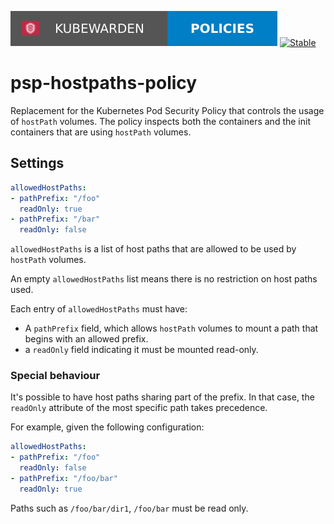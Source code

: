 [![Kubewarden Policy Repository](https://github.com/kubewarden/community/blob/main/badges/kubewarden-policies.svg)](https://github.com/kubewarden/community/blob/main/REPOSITORIES.md#policy-scope)
[![Stable](https://img.shields.io/badge/status-stable-brightgreen?style=for-the-badge)](https://github.com/kubewarden/community/blob/main/REPOSITORIES.md#stable)

# psp-hostpaths-policy

Replacement for the Kubernetes Pod Security Policy that controls the usage of
`hostPath` volumes. The policy inspects both the containers and the init
containers that are using `hostPath` volumes.

## Settings

```yaml
allowedHostPaths:
- pathPrefix: "/foo"
  readOnly: true
- pathPrefix: "/bar"
  readOnly: false
```

`allowedHostPaths` is a list of host paths that are allowed to be used by
`hostPath` volumes.

An empty `allowedHostPaths` list means there is no restriction on host paths
used.

Each entry of `allowedHostPaths` must have:
- A `pathPrefix` field, which allows `hostPath` volumes to mount a path that
  begins with an allowed prefix.
- a `readOnly` field indicating it must be mounted read-only.

### Special behaviour

It's possible to have host paths sharing part of the prefix. In that case, the
`readOnly` attribute of the most specific path takes precedence.

For example, given the following configuration:

```yaml
allowedHostPaths:
- pathPrefix: "/foo"
  readOnly: false
- pathPrefix: "/foo/bar"
  readOnly: true
```

Paths such as `/foo/bar/dir1`, `/foo/bar` must be read only.
